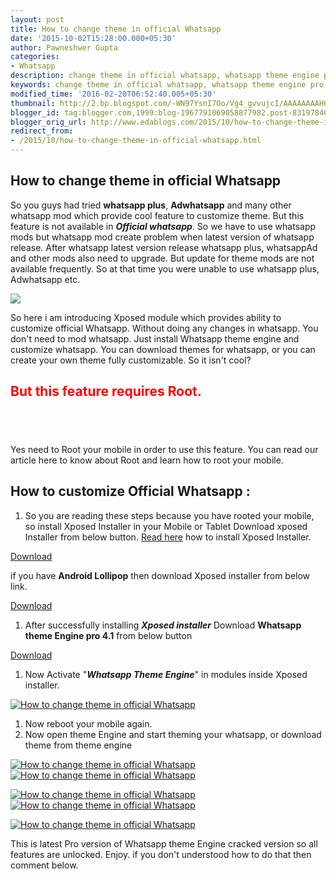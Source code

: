 ```yaml
---
layout: post
title: How to change theme in official Whatsapp
date: '2015-10-02T15:28:00.000+05:30'
author: Pawneshwer Gupta
categories:
- Whatsapp
description: change theme in official whatsapp, whatsapp theme engine pro 4.1 cracked latest download,fully customize whatsapp easy method, safely customize whatsapp
keywords: change theme in official whatsapp, whatsapp theme engine pro 4.1 cracked latest download,fully customize whatsapp easy method, safely customize whatsapp
modified_time: '2016-02-20T06:52:40.005+05:30'
thumbnail: http://2.bp.blogspot.com/-WN97YsnI7Oo/Vg4_gvvujcI/AAAAAAAAH6Y/jcdeaTbidtc/s72-c/how-to-change-theme-in-official-whatsapp-logo.png
blogger_id: tag:blogger.com,1999:blog-1967791069058877982.post-8319784049071861490
blogger_orig_url: http://www.edablogs.com/2015/10/how-to-change-theme-in-official-whatsapp.html
redirect_from:
- /2015/10/how-to-change-theme-in-official-whatsapp.html
---
```


## How to change theme in official Whatsapp

So you guys had tried **whatsapp plus**, **Adwhatsapp** and many other whatsapp mod which provide cool feature to customize theme. But this feature is not available in **_Official whatsapp_**. So we have to use whatsapp mods but whatsapp mod create problem when latest version of whatsapp release. After whatsapp latest version release whatsapp plus, whatsappAd and other mods also need to upgrade. But update for theme mods are not available frequently. So at that time you were unable to use whatsapp plus, Adwhatsapp etc.

[![](http://2.bp.blogspot.com/-WN97YsnI7Oo/Vg4_gvvujcI/AAAAAAAAH6Y/jcdeaTbidtc/s1600/how-to-change-theme-in-official-whatsapp-logo.png)](http://2.bp.blogspot.com/-WN97YsnI7Oo/Vg4_gvvujcI/AAAAAAAAH6Y/jcdeaTbidtc/s1600/how-to-change-theme-in-official-whatsapp-logo.png)

So here i am introducing Xposed module which provides ability to customize official Whatsapp. Without doing any changes in whatsapp. You don't need to mod whatsapp. Just install Whatsapp theme engine and customize whatsapp. You can download themes for whatsapp, or you can create your own theme fully customizable. So it isn't cool?  


## <span style="color: red;">But this feature requires Root.</span>

## <span style="color: red;"> </span>

Yes need to Root your mobile in order to use this feature. You can read our article here to know about Root and learn how to root your mobile.

## How to customize Official Whatsapp :

1.  So you are reading these steps because you have rooted your mobile, so install Xposed Installer in your Mobile or Tablet Download xposed Installer from below button. [Read here](http://forum.xda-developers.com/xposed/xposed-installer-versions-changelog-t2714053) how to install Xposed Installer.

[Download](http://dl-xda.xposed.info/modules/de.robv.android.xposed.installer_v33_36570c.apk) 

if you have **Android Lollipop** then download Xposed installer from below link.  

[Download](http://forum.xda-developers.com/xposed/super-alpha-posted-permission-xposed-t3072979)

1.  After successfully installing _**Xposed installer**_ Download **Whatsapp theme Engine pro 4.1** from below button

[Download](https://userscloud.com/6y29ckpsyw0a)

1.  Now Activate "_**Whatsapp Theme Engine**_" in modules inside Xposed installer.

[![How to change theme in official Whatsapp](http://4.bp.blogspot.com/-chhN9GH5Pr4/Vg5UtKNAixI/AAAAAAAAH7c/H2biqCPNz4U/s320/how-to-change-theme-in-official-whatsapp-1-compressor.png "How to change theme in official Whatsapp")](http://4.bp.blogspot.com/-chhN9GH5Pr4/Vg5UtKNAixI/AAAAAAAAH7c/H2biqCPNz4U/s1600/how-to-change-theme-in-official-whatsapp-1-compressor.png)

1.  Now reboot your mobile again.
2.  Now open theme Engine and start theming your whatsapp, or download theme from theme engine

[![How to change theme in official Whatsapp](http://2.bp.blogspot.com/-iUeBM1KwXPQ/Vg5UtcOgS5I/AAAAAAAAH7s/P6L0PYsUh-c/s320/how-to-change-theme-in-official-whatsapp-2-compressor.png "How to change theme in official Whatsapp")](http://2.bp.blogspot.com/-iUeBM1KwXPQ/Vg5UtcOgS5I/AAAAAAAAH7s/P6L0PYsUh-c/s1600/how-to-change-theme-in-official-whatsapp-2-compressor.png)[![How to change theme in official Whatsapp](http://1.bp.blogspot.com/-Ay346AgpkAM/Vg5UtjGFLrI/AAAAAAAAH7w/pFdfKD4ssEo/s320/how-to-change-theme-in-official-whatsapp-3-compressor.png "How to change theme in official Whatsapp")](http://1.bp.blogspot.com/-Ay346AgpkAM/Vg5UtjGFLrI/AAAAAAAAH7w/pFdfKD4ssEo/s1600/how-to-change-theme-in-official-whatsapp-3-compressor.png)

[![How to change theme in official Whatsapp](http://2.bp.blogspot.com/-HoioO5RKBeI/Vg5UulvGseI/AAAAAAAAH78/zi-6XE7tzDE/s320/how-to-change-theme-in-official-whatsapp-4-compressor.png "How to change theme in official Whatsapp")](http://2.bp.blogspot.com/-HoioO5RKBeI/Vg5UulvGseI/AAAAAAAAH78/zi-6XE7tzDE/s1600/how-to-change-theme-in-official-whatsapp-4-compressor.png)[![How to change theme in official Whatsapp](http://1.bp.blogspot.com/-vEwhKkNu7CA/Vg5UvdNAyTI/AAAAAAAAH8A/FkOAtq7cYcU/s320/how-to-change-theme-in-official-whatsapp-5-compressor.png "How to change theme in official Whatsapp")](http://1.bp.blogspot.com/-vEwhKkNu7CA/Vg5UvdNAyTI/AAAAAAAAH8A/FkOAtq7cYcU/s1600/how-to-change-theme-in-official-whatsapp-5-compressor.png)

[![How to change theme in official Whatsapp](http://1.bp.blogspot.com/-JZCAL6TgPac/Vg5UwmYA8mI/AAAAAAAAH8I/HPJKAwFXq-w/s320/how-to-change-theme-in-official-whatsapp-6-compressor.png "How to change theme in official Whatsapp")](http://1.bp.blogspot.com/-JZCAL6TgPac/Vg5UwmYA8mI/AAAAAAAAH8I/HPJKAwFXq-w/s1600/how-to-change-theme-in-official-whatsapp-6-compressor.png)

This is latest Pro version of Whatsapp theme Engine cracked version so all features are unlocked. Enjoy. if you don't understood how to do that then comment below.
